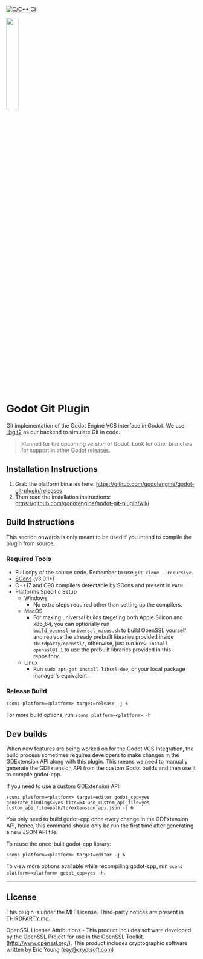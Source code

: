 [![C/C++ CI](https://github.com/godotengine/godot-git-plugin/actions/workflows/build.yml/badge.svg)](https://github.com/godotengine/godot-git-plugin/actions/workflows/build.yml)

<img src="/icon.png" width="25%" />

# Godot Git Plugin

Git implementation of the Godot Engine VCS interface in Godot. We use [libgit2](https://libgit2.org) as our backend to simulate Git in code.

> Planned for the upcoming version of Godot. Look for other branches for support in other Godot releases.

## Installation Instructions

1.  Grab the platform binaries here: <https://github.com/godotengine/godot-git-plugin/releases>
2.  Then read the installation instructions: https://github.com/godotengine/godot-git-plugin/wiki

## Build Instructions

This section onwards is only meant to be used if you intend to compile the plugin from source.

### Required Tools

- Full copy of the source code. Remember to use `git clone --recursive`.
- [SCons](https://scons.org/pages/download.html) (v3.0.1+)
- C++17 and C90 compilers detectable by SCons and present in `PATH`.
- Platforms Specific Setup
  - Windows
    - No extra steps required other than setting up the compilers.
  - MacOS
    - For making universal builds targeting both Apple Silicon and x86_64, you can optionally run `build_openssl_universal_macos.sh` to build OpenSSL yourself and replace the already prebuilt libraries provided inside `thirdparty/openssl/`, otherwise, just run `brew install openssl@1.1` to use the prebuilt libraries provided in this repository.
  - Linux
    - Run `sudo apt-get install libssl-dev`, or your local package manager's equivalent.

### Release Build

```
scons platform=<platform> target=release -j 6
```

For more build options, run `scons platform=<platform> -h`

## Dev builds

When new features are being worked on for the Godot VCS Integration, the build process sometimes requires developers to make changes in the GDExtension API along with this plugin. This means we need to manually generate the GDExtension API from the custom Godot builds and then use it to compile godot-cpp.

If you need to use a custom GDExtension API:

```
scons platform=<platform> target=editor godot_cpp=yes generate_bindings=yes bits=64 use_custom_api_file=yes custom_api_file=path/to/extension_api.json -j 6
```

You only need to build godot-cpp once every change in the GDExtension API, hence, this command should only be run the first time after generating a new JSON API file.

To reuse the once-built godot-cpp library:

```
scons platform=<platform> target=editor -j 6
```

To view more options available while recompiling godot-cpp, run `scons platform=<platform> godot_cpp=yes -h`.

---

## License

This plugin is under the MIT License. Third-party notices are present in [THIRDPARTY.md](THIRDPARTY.md).

OpenSSL License Attributions - This product includes software developed by the OpenSSL Project for use in the OpenSSL Toolkit. (http://www.openssl.org/). This product includes cryptographic software written by Eric Young (eay@cryptsoft.com)
